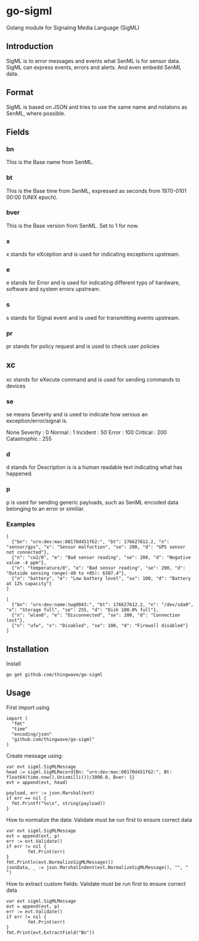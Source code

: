 # go-sigml
Golang module for Signaling Media Language (SigML)

## Introduction
SigML is to error messages and events what SenML is for sensor data.
SigML can express events, errors and alerts. And even embedd SenML data.

## Format
SigML is based on JSON and tries to use the same name and notatons as SenML, where possible.

## Fields

### bn
This is the Base name from SenML.
### bt
This is the Base time from SenML, expressed as seconds from 1970-0101 00:00 (UNIX epoch).
### bver
This is the Base version from SenML. Set to 1 for now.

### x
x stands for eXception and is used for indicating exceptions upstream.
### e
e stands for Error and is used for indicating different typs of hardware, software and system errors upstream.
### s
s stands for Signal event and is used for transmitting events upstream.
### pr
pr stands for policy request and is used to check user policies
## xc
xc stands for eXecute command and is used for sending commands to devices 

### se
se means Severity and is used to indicate how serious an exception/error/signal is.

None Severity : 0
Normal        : 1
Incident      : 50
Error         : 100
Critical      : 200
Catastrophic  : 255

### d
d stands for Description is is a human readable text indicating what has happened.

### p
p is used for sending generic payloads, such as SenML encoded data belonging to an error or similiar.

### Examples

```
[
  {"bn": "urn:dev:mac:00170d451f62:", "bt": 176627612.2, "n": "sensor/gps", "x": "Sensor malfuction", "se": 200, "d": "GPS sensor not connected"},
  {"n": "co2/0", "e": "Bad sensor reading", "se": 200, "d": "Negative value -4 ppm"},
  {"n": "temperature/0", "e": "Bad sensor reading", "se": 200, "d": "Outside sensing range(-40 to +85): 6387.4"},
  {"n": "battery", "e": "Low battery level", "se": 100, "d": "Battery at 12% capacity"}
]
```


```
[
  {"bn": "urn:dev:name:twg0043:", "bt": 176627612.2, "n": "/dev/sda0", "x": "Storage full", "se": 255, "d": "Disk 100.0% full"},
  {"n": "wlan0", "e": "Disconnected", "se": 100, "d": "Connection lost"},
  {"n": "ufw", "x": "Disabled", "se": 100, "d": "Firewall disabled"}
]
```

## Installation
Install
```
go get github.com/thingwave/go-sigml
```


## Usage
First import using

```
import (
  "fmt"
  "time"
  "encoding/json"
  "github.com/thingwave/go-sigml"
)
```

Create message using:
```
var evt sigml.SigMLMessage
head := sigml.SigMLRecord{Bn: "urn:dev:mac:00170d451f62:", Bt: float64(time.now().Unixmilli())/1000.0, Bver: 1}
evt = append(evt, head)

payload, err := json.Marshal(evt)
if err == nil {
  fmt.Printf("%s\n", string(payload))
}

```

How to normalize the data:
Validate must be run first to ensure correct data
```
var evt sigml.SigMLMessage
evt = append(evt, p)
err := evt.Validate()
if err != nil {
		fmt.Print(err)
}
fmt.Println(evt.NormalizeSigMLMessage())
jsonData, _ := json.MarshalIndent(evt.NormalizeSigMLMessage(), "", "  ")
```

How to extract custom fields:
Validate must be run first to ensure correct data
```
var evt sigml.SigMLMessage
evt = append(evt, p)
err := evt.Validate()
if err != nil {
		fmt.Print(err)
}
fmt.Print(evt.ExtractField("Bn"))
```
	